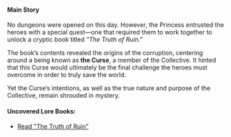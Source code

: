 #### Main Story

No dungeons were opened on this day. However, the Princess entrusted the heroes with a special quest—one that required them to work together to unlock a cryptic book titled _"The Truth of Ruin."_

The book’s contents revealed the origins of the corruption, centering around a being known as **the Curse**, a member of the Collective. It hinted that this Curse would ultimately be the final challenge the heroes must overcome in order to truly save the world.

Yet the Curse’s intentions, as well as the true nature and purpose of the Collective, remain shrouded in mystery.

#### Uncovered Lore Books:

- [Read "The Truth of Ruin"](#text:the-truth-of-ruin)

